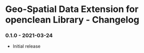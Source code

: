 # Geo-Spatial Data Extension for openclean Library - Changelog


### 0.1.0 - 2021-03-24

* Initial release
